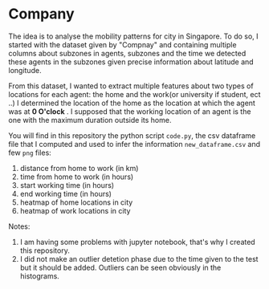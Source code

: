 # Company

The idea is to analyse the mobility patterns for city in Singapore.
To do so, I started with the dataset given by "Compnay" and containing multiple columns about subzones in agents, subzones and the time we detected  these agents in the subzones given precise information about latitude and longitude.

From this dataset, I wanted to extract multiple features about two types of locations for each agent: the home and the work(or university if student, ect ..)
I determined the location of the home as the location at which the agent was at **0 O'clock** . I supposed that the working location of an agent is the one with the maximum duration outside its home.


You will find in this repository the python script `code.py`, the csv dataframe file that I computed and used to infer the information `new_dataframe.csv` and few `png` files:
1. distance from home to work (in km)
2. time from home to work (in hours)
3. start working time (in hours)
4. end working time (in hours)
5. heatmap of home locations in city
6. heatmap of work locations in city



Notes: 
1. I am having some problems with jupyter notebook, that's why I created this repository.
2. I did not make an outlier detetion phase due to the time given to the test but it should be added. Outliers can be seen obviously in the histograms.
